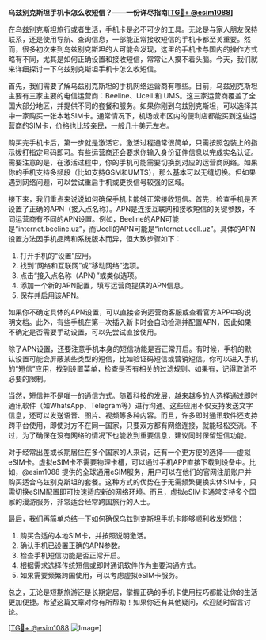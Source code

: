 **乌兹别克斯坦手机卡怎么收短信？——一份详尽指南[[TG💪+ @esim1088](https://t.me/s/esim1088)]**

在乌兹别克斯坦旅行或者生活，手机卡是必不可少的工具。无论是与家人朋友保持联系，还是使用导航、查询信息，一部能正常接收短信的手机卡都至关重要。然而，很多初次来到乌兹别克斯坦的人可能会发现，这里的手机卡与国内的操作方式略有不同，尤其是如何正确设置和接收短信，常常让人摸不着头脑。今天，我们就来详细探讨一下乌兹别克斯坦手机卡怎么收短信。

首先，我们需要了解乌兹别克斯坦的手机网络运营商有哪些。目前，乌兹别克斯坦主要有三家主要的电信运营商：Beeline、Ucell 和 UMS。这三家运营商覆盖了全国大部分地区，并提供不同的套餐和服务。如果你刚到乌兹别克斯坦，可以选择其中一家购买一张本地SIM卡。通常情况下，机场或市区内的便利店都能买到这些运营商的SIM卡，价格也比较亲民，一般几十美元左右。

购买完手机卡后，第一步就是激活它。激活过程通常很简单，只需按照包装上的指示拨打指定号码即可。有些运营商还会要求你输入身份证件信息以完成实名认证。需要注意的是，在激活过程中，你的手机可能需要切换到对应的运营商网络。如果你的手机支持多频段（比如支持GSM和UMTS），那么基本可以无缝切换。但如果遇到网络问题，可以尝试重启手机或更换信号较强的区域。

接下来，我们重点来说说如何确保手机卡能够正常接收短信。首先，检查手机是否设置了正确的APN（接入点名称）。APN是连接互联网和接收短信的关键参数，不同运营商有不同的APN设置。例如，Beeline的APN可能是“internet.beeline.uz”，而Ucell的APN可能是“internet.ucell.uz”。具体的APN设置方法因手机品牌和系统版本而异，但大致步骤如下：

1. 打开手机的“设置”应用。
2. 找到“网络和互联网”或“移动网络”选项。
3. 点击“接入点名称（APN）”或类似选项。
4. 添加一个新的APN配置，填写运营商提供的APN信息。
5. 保存并启用该APN。

如果你不确定具体的APN设置，可以直接咨询运营商客服或查看官方APP中的说明文档。此外，有些手机在第一次插入新卡时会自动检测并配置APN，因此如果不确定是否需要手动设置，可以先尝试直接使用。

除了APN设置，还要注意手机本身的短信功能是否正常开启。有时候，手机的默认设置可能会屏蔽某些类型的短信，比如验证码短信或营销短信。你可以进入手机的“短信”应用，找到设置菜单，检查是否有相关的过滤规则。如果有，记得取消不必要的限制。

当然，短信并不是唯一的通信方式。随着科技的发展，越来越多的人选择通过即时通讯软件（如WhatsApp、Telegram等）进行沟通。这些应用不仅支持发送文字信息，还可以发送语音、图片、视频等多种内容。而且，许多即时通讯软件还支持跨平台使用，即使对方不在同一国家，只要双方都有网络连接，就能轻松交流。不过，为了确保在没有网络的情况下也能收到重要信息，建议同时保留短信功能。

对于经常出差或长期居住在多个国家的人来说，还有一个更方便的选择——虚拟eSIM卡。虚拟eSIM卡不需要物理卡槽，可以通过手机APP直接下载到设备中。比如，@esim1088 提供的全球通用eSIM服务，用户可以在他们的官网注册账户并购买适合乌兹别克斯坦的套餐。这种方式的优势在于无需频繁更换实体SIM卡，只需切换eSIM配置即可快速适应新的网络环境。而且，虚拟eSIM卡通常支持多个国家的漫游服务，非常适合经常跨国旅行的人士。

最后，我们再简单总结一下如何确保乌兹别克斯坦手机卡能够顺利收发短信：

1. 购买合适的本地SIM卡，并按照说明激活。
2. 确认手机已设置正确的APN参数。
3. 检查手机短信功能是否正常开启。
4. 根据需求选择传统短信或即时通讯软件作为主要沟通方式。
5. 如果需要频繁跨国使用，可以考虑虚拟eSIM卡服务。

总之，无论是短期旅游还是长期定居，掌握正确的手机卡使用技巧都能让你的生活更加便捷。希望这篇文章对你有所帮助！如果你还有其他疑问，欢迎随时留言讨论。

[[TG💪+ @esim1088](https://t.me/s/esim1088) ![Image](https://i.postimg.cc/4NQfJmqS/Snipaste-2025-05-13-00-14-12.png)]
